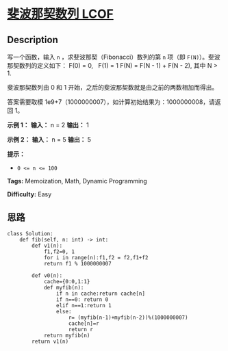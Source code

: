 # [斐波那契数列  LCOF][title]

## Description

写一个函数，输入 `n` ，求斐波那契（Fibonacci）数列的第 `n` 项（即 `F(N)`）。斐波那契数列的定义如下：
            F(0) = 0,   F(1) = 1    F(N) = F(N - 1) + F(N - 2), 其中 N > 1.

斐波那契数列由 0 和 1 开始，之后的斐波那契数就是由之前的两数相加而得出。

答案需要取模 1e9+7（1000000007），如计算初始结果为：1000000008，请返回 1。

**示例 1：**
            **输入：** n = 2    **输出：** 1    

**示例 2：**
            **输入：** n = 5    **输出：** 5    

**提示：**

  * `0 <= n <= 100`


**Tags:** Memoization, Math, Dynamic Programming

**Difficulty:** Easy

## 思路

``` python3
class Solution:
    def fib(self, n: int) -> int:
        def v1(n):
            f1,f2=0, 1
            for i in range(n):f1,f2 = f2,f1+f2
            return f1 % 1000000007
                
        def v0(n):
            cache={0:0,1:1}
            def myfib(n):
                if n in cache:return cache[n]
                if n==0: return 0
                elif n==1:return 1
                else: 
                    r= (myfib(n-1)+myfib(n-2))%(1000000007)
                    cache[n]=r
                    return r
            return myfib(n)
        return v1(n)
```

[title]: https://leetcode-cn.com/problems/fei-bo-na-qi-shu-lie-lcof
